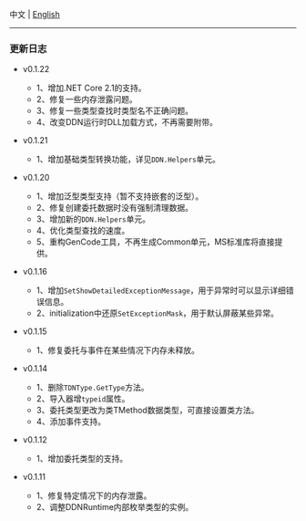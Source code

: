 中文   | [English](README.md)    

-----

### 更新日志

* v0.1.22  
   * 1、增加.NET Core 2.1的支持。
   * 2、修复一些内存泄露问题。
   * 3、修复一些类型查找时类型名不正确问题。
   * 4、改变DDN运行时DLL加载方式，不再需要附带。

* v0.1.21  
  * 1、增加基础类型转换功能，详见`DDN.Helpers`单元。

* v0.1.20
  * 1、增加泛型类型支持（暂不支持嵌套的泛型）。
  * 2、修复创建委托数据时没有强制清理数据。
  * 3、增加新的`DDN.Helpers`单元。
  * 4、优化类型查找的速度。
  * 5、重构GenCode工具，不再生成Common单元，MS标准库将直接提供。

* v0.1.16
  * 1、增加`SetShowDetailedExceptionMessage`，用于异常时可以显示详细错误信息。
  * 2、initialization中还原`SetExceptionMask`，用于默认屏蔽某些异常。

* v0.1.15

  * 1、修复委托与事件在某些情况下内存未释放。

* v0.1.14

  * 1、删除`TDNType.GetType`方法。
  * 2、导入器增`typeid`属性。
  * 3、委托类型更改为类TMethod数据类型，可直接设置类方法。
  * 4、添加事件支持。

* v0.1.12

  * 1、增加委托类型的支持。

* v0.1.11

  * 1、修复特定情况下的内存泄露。
  * 2、调整DDNRuntime内部枚举类型的实例。
 


